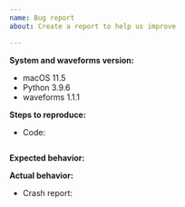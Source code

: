 ```yaml
---
name: Bug report
about: Create a report to help us improve

---
```


<!-- Please also try to search for your issue to avoid it being closed as a duplicate. -->

<!-- Change these to match your system. If you're using a version from GitHub, please mention so here along with the commit you're using. -->
**System and waveforms version:**

- macOS 11.5
- Python 3.9.6
- waveforms 1.1.1

**Steps to reproduce:**
- Code:
```python

```

**Expected behavior:**

**Actual behavior:**

<!-- If you're reporting a crash, please copy the stack trace below.  If not, feel free to delete this section. -->

- Crash report:
```

```